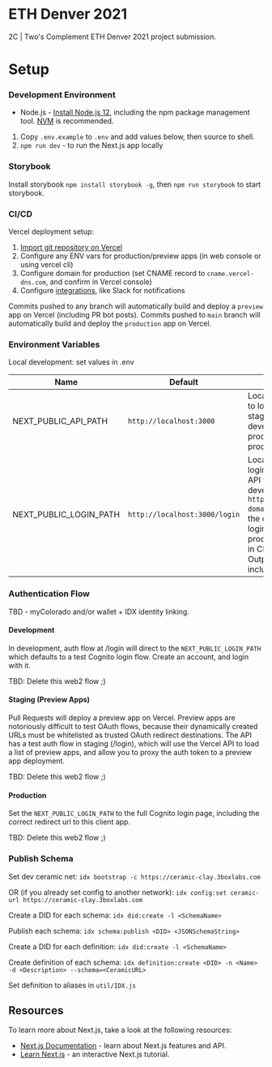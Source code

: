 # ETH Denver 2021

2C | Two's Complement ETH Denver 2021 project submission.

# Setup

### Development Environment

- Node.js - [Install Node.js 12](https://nodejs.org/en/), including the npm package management tool. [NVM](https://github.com/nvm-sh/nvm) is recommended.

1. Copy `.env.example` to `.env` and add values below, then source to shell.
2. `npm run dev` - to run the Next.js app locally

### Storybook

Install storybook `npm install storybook -g`, then `npm run storybook` to start storybook.

### CI/CD

Vercel deployment setup:

1. [Import git repository on Vercel](https://vercel.com/import/git)
2. Configure any ENV vars for production/preview apps (in web console or using vercel cli)
3. Configure domain for production (set CNAME record to `cname.vercel-dns.com`, and confirm in Vercel console)
4. Configure [integrations](https://vercel.com/integrations), like Slack for notifications

Commits pushed to any branch will automatically build and deploy a `preview` app on Vercel (including PR bot posts).
Commits pushed to `main` branch will automatically build and deploy the `production` app on Vercel.

### Environment Variables

Local development: set values in .env

| Name                   | Default                       | Description                                                                                                                                                                                                                                  |
| ---------------------- | ----------------------------- | -------------------------------------------------------------------------------------------------------------------------------------------------------------------------------------------------------------------------------------------- |
| NEXT_PUBLIC_API_PATH   | `http://localhost:3000`       | Location of API (set to localhost or staging for development, production for production)                                                                                                                                                     |
| NEXT_PUBLIC_LOGIN_PATH | `http://localhost:3000/login` | Location of Cognito login page. Use the API test flow in development/staging: `https://staging-api-domain/login`. Use the direct Cognito login page for production (find path in Cloud Formation Outputs - be sure to include redirect_url). |

### Authentication Flow

TBD - myColorado and/or wallet + IDX identity linking.

#### Development

In development, auth flow at /login will direct to the `NEXT_PUBLIC_LOGIN_PATH` which defaults to a test Cognito login flow. Create an account, and login with it.

TBD: Delete this web2 flow ;)

#### Staging (Preview Apps)

Pull Requests will deploy a preview app on Vercel. Preview apps are notoriously difficult to test OAuth flows, because their dynamically created URLs must be whitelisted as trusted OAuth redirect destinations. The API has a test auth flow in staging (/login), which will use the Vercel API to load a list of preview apps, and allow you to proxy the auth token to a preview app deployment.

TBD: Delete this web2 flow ;)

#### Production

Set the `NEXT_PUBLIC_LOGIN_PATH` to the full Cognito login page, including the correct redirect url to this client app.

TBD: Delete this web2 flow ;)

### Publish Schema

Set dev ceramic net:
`idx bootstrap -c https://ceramic-clay.3boxlabs.com`

OR (if you already set config to another network):
`idx config:set ceramic-url https://ceramic-clay.3boxlabs.com`

Create a DID for each schema:
`idx did:create -l <SchemaName>`

Publish each schema:
`idx schema:publish <DID> <JSONSchemaString>`

Create a DID for each definition:
`idx did:create -l <SchemaName>`

Create definition of each schema:
`idx definition:create <DID> -n <Name> -d <Description> --schema=<CeramicURL>`

Set definition to aliases in `util/IDX.js`

## Resources

To learn more about Next.js, take a look at the following resources:

- [Next.js Documentation](https://nextjs.org/docs) - learn about Next.js features and API.
- [Learn Next.js](https://nextjs.org/learn) - an interactive Next.js tutorial.
